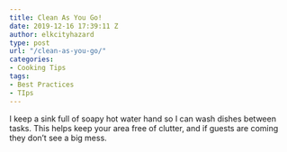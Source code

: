 ```yaml
---
title: Clean As You Go!
date: 2019-12-16 17:39:11 Z
author: elkcityhazard
type: post
url: "/clean-as-you-go/"
categories:
- Cooking Tips
tags:
- Best Practices
- TIps
---
```


I keep a sink full of soapy hot water hand so I can wash dishes between tasks. This helps keep your area free of clutter, and if guests are coming they don&#8217;t see a big mess.